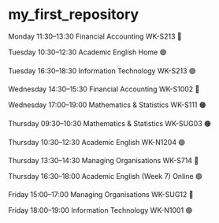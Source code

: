 # my_first_repository

Monday 11:30–13:30 Financial Accounting WK-S213 🔵

Tuesday 10:30–12:30 Academic English Home 🟢

Tuesday 16:30–18:30 Information Technology WK-S213 🟣

Wednesday 14:30–15:30 Financial Accounting WK-S1002 🔵

Wednesday 17:00–19:00 Mathematics & Statistics WK-S111 🟠

Thursday 09:30–10:30 Mathematics & Statistics WK-SUG03 🟠

Thursday 10:30–12:30 Academic English WK-N1204 🟢

Thursday 13:30–14:30 Managing Organisations WK-S714 🔴

Thursday 16:30–18:00 Academic English (Week 7) Online 🟢

Friday 15:00–17:00 Managing Organisations WK-SUG12 🔴

Friday 18:00–19:00 Information Technology WK-N1001 🟣
